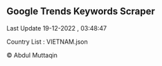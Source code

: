

## Google Trends Keywords Scraper 
 
Last Update 19-12-2022 , 03:48:47

Country List :
VIETNAM.json



© Abdul Muttaqin 
